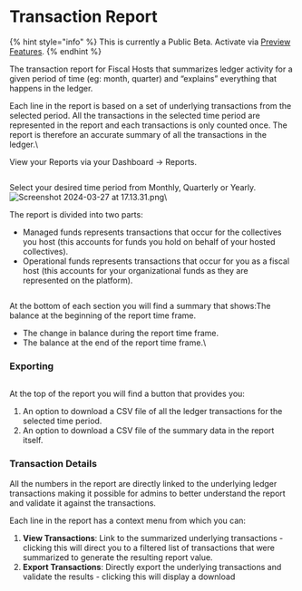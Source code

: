 # Transaction Report

{% hint style="info" %}
This is currently a Public Beta. Activate via [Preview Features](../../../product/dashboard/preview-features.md).
{% endhint %}

The transaction report for Fiscal Hosts that summarizes ledger activity for a given period of time (eg: month, quarter) and “explains” everything that happens in the ledger.

Each line in the report is based on a set of underlying transactions from the selected period. All the transactions in the selected time period are represented in the report and each transactions is only counted once. The report is therefore an accurate summary of all the transactions in the ledger.\


View your Reports via your Dashboard → Reports.

<figure><img src="https://codahosted.io/docs/UtO8gb4iID/blobs/bl-WBa_t37AqM/57b2cb12b4122d5f1c038be00bddae74264a4e842e9f07eeb76b8a14ce0aeab16e32776a12e73f4f6eb95a13bc762681707485730a0c04fc32508c484780b7d1931cd6b09188deb8b5b4577f2ce21a17127508ac7848ad6c861c32d05dfdba4d129472f0" alt=""><figcaption></figcaption></figure>

Select your desired time period from Monthly, Quarterly or Yearly.![Screenshot 2024-03-27 at 17.13.31.png](https://codahosted.io/docs/UtO8gb4iID/blobs/bl-r7PDjkspZw/7339b110c0944c788876056a8ddf01b86fb4072d3e3d981ac897081326c4c5943803ff7a07e26b668f6ed7528af3b7934c53e539eae837591bef81c602adf86bda78e4de35f015fbe24655bb889e482163889c9f443f4744abd915d1caaf28814368549d)\


The report is divided into two parts:

* Managed funds represents transactions that occur for the collectives you host (this accounts for funds you hold on behalf of your hosted collectives).
* Operational funds represents transactions that occur for you as a fiscal host (this accounts for your organizational funds as they are represented on the platform).

<figure><img src="https://codahosted.io/docs/UtO8gb4iID/blobs/bl-2x02dZtAd-/e7e664c6e5816486402b30078b929cce5cd8a80f7e1d628626b28f907fc0d049588b903c570749e4a8995499840c5667dbb0da7b37cf0aace850aa96f9f9256dfa0cfd4b634c810a2d4b5bd61c509ba6a69481a494e695205f20945928366631ccd0fc3e" alt=""><figcaption></figcaption></figure>

At the bottom of each section you will find a summary that shows:The balance at the beginning of the report time frame.

* The change in balance during the report time frame.
* The balance at the end of the report time frame.\


### Exporting

<figure><img src="https://codahosted.io/docs/UtO8gb4iID/blobs/bl-oilFAZvIZf/f75ca6c647566a2ef6cc822ea9e295ad94dfecf6f5a6ae4d1a1830479e44bb0e2d9ffe400a26f9a0eb7d6f2820b8db6ec0a91f8b0cae60b7f8c832eae0621a70ae464015b53871bee8ad04aa0001351ca72bd4d58a61800c6d6d6de89b1429af35bab7da" alt=""><figcaption></figcaption></figure>

At the top of the report you will find a button that provides you:

1. An option to download a CSV file of all the ledger transactions for the selected time period.
2. An option to download a CSV file of the summary data in the report itself.

### Transaction Details

All the numbers in the report are directly linked to the underlying ledger transactions making it possible for admins to better understand the report and validate it against the transactions.

Each line in the report has a context menu from which you can:

1. **View Transactions**: Link to the summarized underlying transactions - clicking this will direct you to a filtered list of transactions that were summarized to generate the resulting report value.
2. **Export Transactions**: Directly export the underlying transactions and validate the results - clicking this will display a download

<figure><img src="https://codahosted.io/docs/UtO8gb4iID/blobs/bl-lCqh3poRTf/66e41dcfb3e55000d34e102fb2707f4708b7e2e2f3c149abb0bafbc59ddedf387869b2125cefb5654271432f3757c4d7323529ebfc24c6bdac1f005df7314b3e9905675528877105fda91f4efc03c324da363436dc477e5db2a5b7513bac8d79e1ca94d0" alt=""><figcaption></figcaption></figure>

